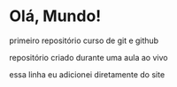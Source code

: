 # Olá, Mundo!
 primeiro repositório curso de git e github

repositório criado durante uma aula ao vivo

essa linha eu adicionei diretamente do site
